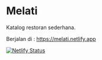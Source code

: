 # Melati

Katalog restoran sederhana.

Berjalan di : <https://melati.netlify.app>

[![Netlify Status](https://api.netlify.com/api/v1/badges/0e027cb5-33c2-40a7-9c4e-ff694e4ce831/deploy-status)](https://app.netlify.com/sites/melati/deploys)
